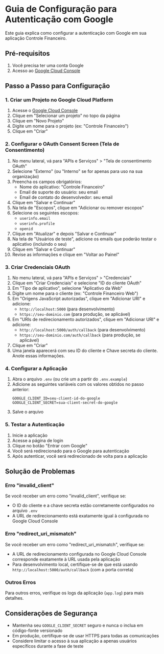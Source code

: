 # Guia de Configuração para Autenticação com Google

Este guia explica como configurar a autenticação com Google em sua aplicação Controle Financeiro.

## Pré-requisitos

1. Você precisa ter uma conta Google
2. Acesso ao [Google Cloud Console](https://console.cloud.google.com/)

## Passo a Passo para Configuração

### 1. Criar um Projeto no Google Cloud Platform

1. Acesse o [Google Cloud Console](https://console.cloud.google.com/)
2. Clique em "Selecionar um projeto" no topo da página
3. Clique em "Novo Projeto"
4. Digite um nome para o projeto (ex: "Controle Financeiro")
5. Clique em "Criar"

### 2. Configurar o OAuth Consent Screen (Tela de Consentimento)

1. No menu lateral, vá para "APIs e Serviços" > "Tela de consentimento OAuth"
2. Selecione "Externo" (ou "Interno" se for apenas para uso na sua organização)
3. Preencha os campos obrigatórios:
   - Nome do aplicativo: "Controle Financeiro"
   - Email de suporte do usuário: seu email
   - Email de contato do desenvolvedor: seu email
4. Clique em "Salvar e Continuar"
5. Na tela de "Escopos", clique em "Adicionar ou remover escopos"
6. Selecione os seguintes escopos:
   - `userinfo.email`
   - `userinfo.profile`
   - `openid`
7. Clique em "Atualizar" e depois "Salvar e Continuar"
8. Na tela de "Usuários de teste", adicione os emails que poderão testar o aplicativo (incluindo o seu)
9. Clique em "Salvar e Continuar"
10. Revise as informações e clique em "Voltar ao Painel"

### 3. Criar Credenciais OAuth

1. No menu lateral, vá para "APIs e Serviços" > "Credenciais"
2. Clique em "Criar Credenciais" e selecione "ID do cliente OAuth"
3. Em "Tipo de aplicativo", selecione "Aplicativo da Web"
4. Digite um nome para o cliente (ex: "Controle Financeiro Web")
5. Em "Origens JavaScript autorizadas", clique em "Adicionar URI" e adicione:
   - `http://localhost:5000` (para desenvolvimento)
   - `https://seu-dominio.com` (para produção, se aplicável)
6. Em "URIs de redirecionamento autorizados", clique em "Adicionar URI" e adicione:
   - `http://localhost:5000/auth/callback` (para desenvolvimento)
   - `https://seu-dominio.com/auth/callback` (para produção, se aplicável)
7. Clique em "Criar"
8. Uma janela aparecerá com seu ID do cliente e Chave secreta do cliente. Anote essas informações.

### 4. Configurar a Aplicação

1. Abra o arquivo `.env` (ou crie um a partir do `.env.example`)
2. Adicione as seguintes variáveis com os valores obtidos no passo anterior:
   ```
   GOOGLE_CLIENT_ID=seu-client-id-do-google
   GOOGLE_CLIENT_SECRET=sua-client-secret-do-google
   ```
3. Salve o arquivo

### 5. Testar a Autenticação

1. Inicie a aplicação
2. Acesse a página de login
3. Clique no botão "Entrar com Google"
4. Você será redirecionado para o Google para autenticação
5. Após autenticar, você será redirecionado de volta para a aplicação

## Solução de Problemas

### Erro "invalid_client"

Se você receber um erro como "invalid_client", verifique se:
- O ID do cliente e a chave secreta estão corretamente configurados no arquivo `.env`
- A URL de redirecionamento está exatamente igual à configurada no Google Cloud Console

### Erro "redirect_uri_mismatch"

Se você receber um erro como "redirect_uri_mismatch", verifique se:
- A URL de redirecionamento configurada no Google Cloud Console corresponde exatamente à URL usada pela aplicação
- Para desenvolvimento local, certifique-se de que está usando `http://localhost:5000/auth/callback` (com a porta correta)

### Outros Erros

Para outros erros, verifique os logs da aplicação (`app.log`) para mais detalhes.

## Considerações de Segurança

- Mantenha seu `GOOGLE_CLIENT_SECRET` seguro e nunca o inclua em código-fonte versionado
- Em produção, certifique-se de usar HTTPS para todas as comunicações
- Considere limitar o acesso à sua aplicação a apenas usuários específicos durante a fase de teste
